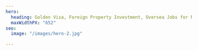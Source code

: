 ```yaml
---
hero:
  heading: Golden Visa, Foreign Property Investment, Oversea Jobs for Nepali.
  maxWidthPX: "652"
seo:
  image: "/images/hero-2.jpg"

---
```

